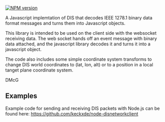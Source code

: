 <span class="badge-npmversion"><a href="https://npmjs.org/package/open-dis" title="View this project on NPM"><img src="https://img.shields.io/npm/v/open-dis.svg" alt="NPM version" /></a></span>

A Javascript implemtation of DIS that decodes IEEE 1278.1
binary data format messages and turns them into Javascript
objects.

This library is intended to be used on the client side with
the websocket receiving data. The web socket hands off an
event message with binary data attached, and the javascript
library decodes it and turns it into a javascript object.

The code also includes some simple coordinate system transforms
to change DIS world coordinates to (lat, lon, alt) or to a
position in a local tanget plane coordinate system. 

DMcG

## Examples

Example code for sending and receiving DIS packets with Node.js can be found here: https://github.com/keckxde/node-disnetworkclient 
